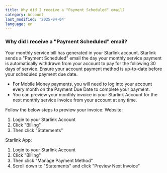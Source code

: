 ```yaml
---
title: Why did I receive a "Payment Scheduled" email?
category: Account
last_modified: '2025-04-04'
language: en
---
```


###  Why did I receive a "Payment Scheduled" email?
Your monthly service bill has generated in your Starlink account. Starlink sends a "Payment Scheduled" email the day your monthly service payment is automatically withdrawn from your account to pay for the following 30 days of service. Ensure your account payment method is up-to-date before your scheduled payment due date.
  * For Mobile Money payments, you will need to log into your account every month on the Payment Due Date to complete your payment.
  * You can preview your monthly invoice in your Starlink Account for the next monthly service invoice from your account at any time.


Follow the below steps to preview your invoice:
Website:
  1. Login to your Starlink Account
  2. Click "Billing"
  3. Then click "Statements"


Starlink App:
  1. Login to your Starlink Account
  2. Click "Billing"
  3. Then click "Manage Payment Method"
  4. Scroll down to "Statements" and click "Preview Next Invoice"